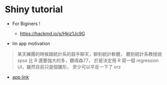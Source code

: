 # Shiny tutorial
* For Biginers !
    * https://hackmd.io/s/Hkiz1Jc9G

* lm app motivation
> 某天練團的時候跟統計系的鼓手聊天，聊到統計軟體，
聽到統計系教授說 spss 比 R 還要強大的多，聽得森77，
於是決定用 R 寫一個 regression UI，雖然目前只是個雛形，
至少可以平反一下了 orz

* [app link](https://timchen.shinyapps.io/linear_regresion/)
